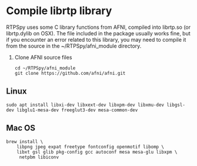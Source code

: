 # Compile librtp library
RTPSpy uses some C library functions from AFNI, compiled into librtp.so (or librtp.dylib on OSX). The file included in the package usually works fine, but if you encounter an error related to this library, you may need to compile it from the source in the ~/RTPSpy/afni_module directory.

1. Clone AFNI source files
   ```
   cd ~/RTPSpy/afni_module
   git clone https://github.com/afni/afni.git

## Linux
```
sudo apt install libxi-dev libxext-dev libxpm-dev libxmu-dev libgsl-dev libglu1-mesa-dev freeglut3-dev mesa-common-dev
```

## Mac OS
```
brew install \
    libpng jpeg expat freetype fontconfig openmotif libomp \
    libxt gsl glib pkg-config gcc autoconf mesa mesa-glu libxpm \
	 netpbm libiconv
```
